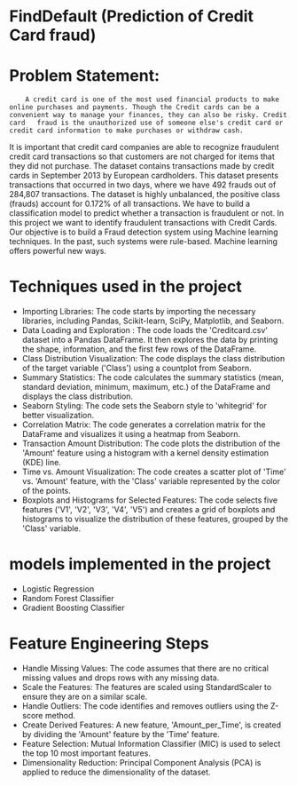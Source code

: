# FindDefault (Prediction of Credit Card fraud)



# Problem Statement:
        A credit card is one of the most used financial products to make online purchases and payments. Though the Credit cards can be a convenient way to manage your finances, they can also be risky. Credit card   fraud is the unauthorized use of someone else's credit card or credit card information to make purchases or withdraw cash.
It is important that credit card companies are able to recognize fraudulent credit card transactions so that customers are not charged for items that they did not purchase. 
The dataset contains transactions made by credit cards in September 2013 by European cardholders. This dataset presents transactions that occurred in two days, where we have 492 frauds out of 284,807 transactions. The dataset is highly unbalanced, the positive class (frauds) account for 0.172% of all transactions.
We have to build a classification model to predict whether a transaction is fraudulent or not.
In this project we want to identify fraudulent transactions with Credit Cards. Our objective is to build a Fraud detection system using Machine learning techniques. In the past, such systems were rule-based. Machine learning offers powerful new ways.

# Techniques used in the project
 - Importing Libraries: The code starts by importing the necessary libraries, including Pandas, Scikit-learn, SciPy, Matplotlib, and Seaborn.
 - Data Loading and Exploration : The code loads the 'Creditcard.csv' dataset into a Pandas DataFrame. It then explores the data by printing the shape, information, and the first few rows of the DataFrame.
 - Class Distribution Visualization: The code displays the class distribution of the target variable ('Class') using a countplot from Seaborn.
 - Summary Statistics: The code calculates the summary statistics (mean, standard deviation, minimum, maximum, etc.) of the DataFrame and displays the class distribution.
 - Seaborn Styling: The code sets the Seaborn style to 'whitegrid' for better visualization.
 - Correlation Matrix: The code generates a correlation matrix for the DataFrame and visualizes it using a heatmap from Seaborn.
 - Transaction Amount Distribution: The code plots the distribution of the 'Amount' feature using a histogram with a kernel density estimation (KDE) line.
 - Time vs. Amount Visualization: The code creates a scatter plot of 'Time' vs. 'Amount' feature, with the 'Class' variable represented by the color of the points.
 - Boxplots and Histograms for Selected Features: The code selects five features ('V1', 'V2', 'V3', 'V4', 'V5') and creates a grid of boxplots and histograms to visualize the distribution of these features, grouped by the 'Class' variable.

# models implemented in the project
 - Logistic Regression
 - Random Forest Classifier
 - Gradient Boosting Classifier

# Feature Engineering Steps
 - Handle Missing Values: The code assumes that there are no critical missing values and drops rows with any missing data.
 - Scale the Features: The features are scaled using StandardScaler to ensure they are on a similar scale.
 - Handle Outliers: The code identifies and removes outliers using the Z-score method.
 - Create Derived Features: A new feature, 'Amount_per_Time', is created by dividing the 'Amount' feature by the 'Time' feature.
 - Feature Selection: Mutual Information Classifier (MIC) is used to select the top 10 most important features.
 - Dimensionality Reduction: Principal Component Analysis (PCA) is applied to reduce the dimensionality of the dataset.





